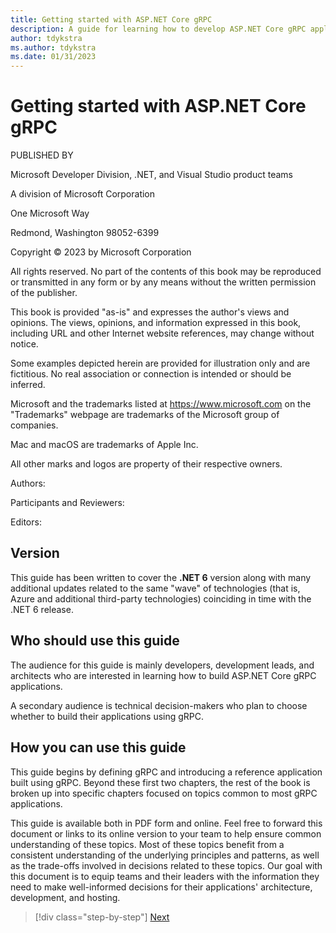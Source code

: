 ```yaml
---
title: Getting started with ASP.NET Core gRPC
description: A guide for learning how to develop ASP.NET Core gRPC applications.
author: tdykstra
ms.author: tdykstra
ms.date: 01/31/2023
---
```


# Getting started with ASP.NET Core gRPC

PUBLISHED BY

Microsoft Developer Division, .NET, and Visual Studio product teams

A division of Microsoft Corporation

One Microsoft Way

Redmond, Washington 98052-6399

Copyright &copy; 2023 by Microsoft Corporation

All rights reserved. No part of the contents of this book may be reproduced or transmitted in any form or by any means without the written permission of the publisher.

This book is provided "as-is" and expresses the author's views and opinions. The views, opinions, and information expressed in this book, including URL and other Internet website references, may change without notice.

Some examples depicted herein are provided for illustration only and are fictitious. No real association or connection is intended or should be inferred.

Microsoft and the trademarks listed at <https://www.microsoft.com> on the "Trademarks" webpage are trademarks of the Microsoft group of companies.

Mac and macOS are trademarks of Apple Inc.

All other marks and logos are property of their respective owners.

Authors:

Participants and Reviewers:

Editors:

## Version

This guide has been written to cover the **.NET 6** version along with many additional updates related to the same "wave" of technologies (that is, Azure and additional third-party technologies) coinciding in time with the .NET 6 release.

## Who should use this guide

The audience for this guide is mainly developers, development leads, and architects who are interested in learning how to build ASP.NET Core gRPC applications.

A secondary audience is technical decision-makers who plan to choose whether to build their applications using gRPC.

## How you can use this guide

This guide begins by defining gRPC and introducing a reference application built using gRPC. Beyond these first two chapters, the rest of the book is broken up into specific chapters focused on topics common to most gRPC applications.

This guide is available both in PDF form and online. Feel free to forward this document or links to its online version to your team to help ensure common understanding of these topics. Most of these topics benefit from a consistent understanding of the underlying principles and patterns, as well as the trade-offs involved in decisions related to these topics. Our goal with this document is to equip teams and their leaders with the information they need to make well-informed decisions for their applications' architecture, development, and hosting.

>[!div class="step-by-step"]
>[Next](chapter1.md)
